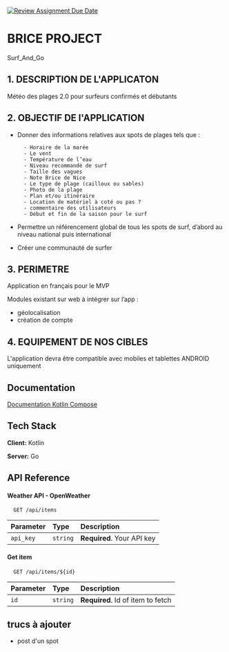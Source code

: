 [![Review Assignment Due Date](https://classroom.github.com/assets/deadline-readme-button-24ddc0f5d75046c5622901739e7c5dd533143b0c8e959d652212380cedb1ea36.svg)](https://classroom.github.com/a/QCl2HpkT)

# BRICE PROJECT

Surf_And_Go

## 1. DESCRIPTION DE L'APPLICATON

Météo des plages 2.0 pour surfeurs confirmés et débutants 

## 2. OBJECTIF DE l'APPLICATION

- Donner des informations relatives aux spots de plages tels que :  

	    - Horaire de la marée
		- Le vent
		- Température de l’eau
		- Niveau recommandé de surf
		- Taille des vagues
		- Note Brice de Nice
		- Le type de plage (cailloux ou sables)
		- Photo de la plage
		- Plan et/ou itinéraire
		- Location de matériel à coté ou pas ?
		- commentaire des utilisateurs
		- Début et fin de la saison pour le surf
- Permettre un référencement global de tous les spots de surf, d’abord au niveau national puis international  

- Créer une communauté de surfer

## 3. PERIMETRE  
 Application en français pour le MVP  

Modules existant sur web à intégrer sur l’app :  
  - géolocalisation  
  -  création de compte
## 4. EQUIPEMENT DE NOS CIBLES
L'application devra être compatible avec mobiles et tablettes ANDROID uniquement

## Documentation

[Documentation Kotlin Compose](https://www.w3schools.com/kotlin/kotlin_functions.php)


## Tech Stack

**Client:** Kotlin

**Server:** Go


## API Reference

#### Weather API - OpenWeather

```http
  GET /api/items
```

| Parameter | Type     | Description                |
| :-------- | :------- | :------------------------- |
| `api_key` | `string` | **Required**. Your API key |

#### Get item

```http
  GET /api/items/${id}
```

| Parameter | Type     | Description                       |
| :-------- | :------- | :-------------------------------- |
| `id`      | `string` | **Required**. Id of item to fetch |


## trucs à ajouter
- post d'un spot
